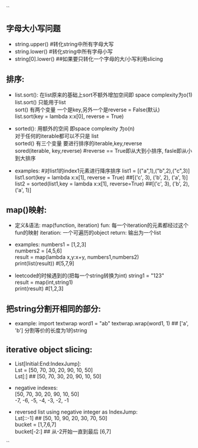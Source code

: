 ``
## 字母大小写问题
- string.upper() #转化string中所有字母大写
- string.lower() #转化string中所有字母小写
- string[0].lower() ##如果要只转化一个字母的大/小写利用slicing


## 排序:
- list.sort():
在list原来的基础上sort不额外增加空间即 space complexity为o(1)\
list.sort() 只能用于list\
sort() 有两个变量 一个是key,另外一个是reverse = False(默认)\
list.sort(key = lambda x:x[0], reverse = True)

- sorted():
用额外的空间 即space complexity 为o(n)\
对于任何的iterable都可以不只是 list\
sorted() 有三个变量 要进行排序的iterable,key,reverse\
sored(iterable, key,reverse)  #reverse == True即从大到小排序, fasle即从小到大排序

- examples:
#对list1的index1元素进行降序排序
list1 = [("a",1),("b",2),("c",3)]\
list1.sort(key = lambda x:x[1], reverse = True) ##[('c', 3), ('b', 2), ('a', 1)]\
list2 = sorted(list1,key = lambda x:x[1], reverse=True) ##[('c', 3), ('b', 2), ('a', 1)]

## map()映射:
- 定义&语法:
map(function, iteration)
fun: 每一个iteration的元素都经过这个fun的映射
iteration: 一个可遍历的object
return: 输出为一个list

- examples:
numbers1 = [1,2,3]\
numbers2 = [4,5,6]\
result = map(lambda x,y:x+y, numbers1,numbers2)\
print(list(result)) #[5,7,9]

- leetcode的时候遇到的(把每一个string转换为int)
string1 = "123"\
result = map(int,string1)\
print(result) #[1,2,3]

## 把string分割开相同的部分:
- example:
import textwrap
word1 = "ab"
textwrap.wrap(word1, 1) ##  ['a', 'b'] 分割等价的长度为1的string

## iterative object slicing:
- List[Initial:End:IndexJump]:\
Lst = [50, 70, 30, 20, 90, 10, 50]\
Lst[:] ## [50, 70, 30, 20, 90, 10, 50]

- negative indexes:\
[50, 70, 30, 20, 90, 10, 50]\
-7,  -6, -5, -4, -3, -2, -1

- reversed list using negative integer as IndexJump:\
Lst[::-1] ## [50, 10, 90, 20, 30, 70, 50]\
bucket = [1,7,6,7]\
bucket[-2:] ## 从-2开始一直到最后 [6,7]





``



